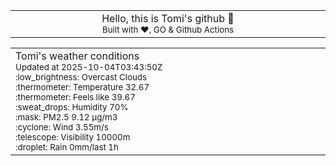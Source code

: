 
<div align="center">
<table>
<tbody>
<td align="center">
<img width="2000" height="0"><br>
Hello, this is Tomi's github 👋<br>
<sup>Built with ❤️, GO & Github Actions</sup><br>
<img width="2000" height="0">
</td>
</tbody>
</table>
</div>
<table>
<tbody>
<td align="left">
<img width="2000" height="0"><br>
Tomi's weather conditions<br>
<sup>Updated at 2025-10-04T03:43:50Z</sup><br>
<sup>:low_brightness: Overcast Clouds</sup><br>
<sup>:thermometer: Temperature 32.67 </sup><br>
<sup>:thermometer: Feels like 39.67</sup><br>
<sup>:sweat_drops: Humidity 70%</sup><br>
<sup>:mask: PM2.5 9.12 μg/m3</sup><br>
<sup>:cyclone: Wind 3.55m/s </sup><br>
<sup>:telescope: Visibility 10000m </sup><br>
<sup>:droplet: Rain 0mm/last 1h </sup><br>
<img width="2000" height="0">
</td>
<td align="left">
<img width="2000" height="0"><br>
<br>
<img width="2000" height="0">
</td>
</tbody>
</table>
</div>
    